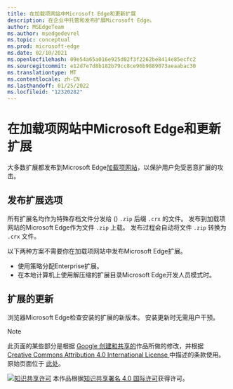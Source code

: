 ```yaml
---
title: 在加载项网站中Microsoft Edge和更新扩展
description: 在企业中托管和发布扩展Microsoft Edge。
author: MSEdgeTeam
ms.author: msedgedevrel
ms.topic: conceptual
ms.prod: microsoft-edge
ms.date: 02/10/2021
ms.openlocfilehash: 09e54a65a016e925d02f3f2262be8414e85ecfc2
ms.sourcegitcommit: e12d7e7d8b182b79cc8ce96b9889073aeaabac30
ms.translationtype: MT
ms.contentlocale: zh-CN
ms.lasthandoff: 01/25/2022
ms.locfileid: "12320282"
---
```

# <a name="publish-and-update-extensions-in-the-microsoft-edge-add-ons-website"></a>在加载项网站中Microsoft Edge和更新扩展

大多数扩展都发布到Microsoft Edge[加载项网站](https://microsoftedge.microsoft.com/insider-addons/category/EdgeExtensions)，以保护用户免受恶意扩展的攻击。


<!-- ====================================================================== -->
## <a name="publish-options-for-extensions"></a>发布扩展选项

所有扩展名均作为特殊存档文件分发给 () `.zip` 后缀 `.crx` 的文件。  发布到加载项网站的Microsoft Edge作为文件 `.zip` 上载。  发布过程会自动将文件 `.zip` 转换为 `.crx` 文件。

以下两种方案不需要你在加载项网站中发布Microsoft Edge扩展。

*   使用策略分配Enterprise扩展。
*   在本地计算机上使用解压缩的扩展目录Microsoft Edge开发人员模式时。


<!-- ====================================================================== -->
## <a name="updates-to-extensions"></a>扩展的更新

浏览器Microsoft Edge检查安装的扩展的新版本。 安装更新时无需用户干预。


> [!NOTE]
> 此页面的某些部分是根据 [Google 创建和共享的](https://developers.google.com/terms/site-policies)作品所做的修改，并根据[ Creative Commons Attribution 4.0 International License ](https://creativecommons.org/licenses/by/4.0)中描述的条款使用。
> 原始页面位于 [此处](https://developer.chrome.com/extensions/hosting)。

[![知识共享许可](https://i.creativecommons.org/l/by/4.0/88x31.png)](https://creativecommons.org/licenses/by/4.0) 本作品根据[知识共享署名 4.0 国际许可](https://creativecommons.org/licenses/by/4.0)获得许可。

